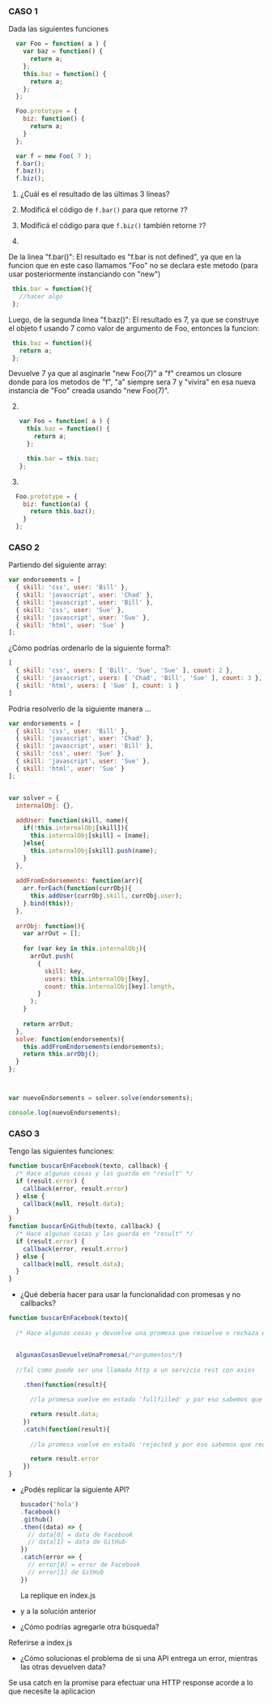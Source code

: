 ### CASO 1

 Dada las siguientes funciones

  ```javascript
    var Foo = function( a ) {
      var baz = function() {
        return a;
      };
      this.baz = function() {
        return a;
      };
    };

    Foo.prototype = {
      biz: function() {
        return a;
      }
    };

    var f = new Foo( 7 );
    f.bar(); 
    f.baz(); 
    f.biz(); 
  ```

 1. ¿Cuál es el resultado de las últimas 3 líneas?

 2. Modificá el código de `f.bar()` para que retorne `7`?

 3. Modificá el código para que `f.biz()` también retorne `7`?


 1. 
 
 De la linea "f.bar()": El resultado es "f.bar is not defined", ya que en la funcion que en este caso llamamos "Foo" no se declara este metodo (para usar posteriormente instanciando con "new")

```javascript
 this.bar = function(){
   //hacer algo
 };
 ```

 Luego, de la segunda linea "f.baz()": El resultado es 7, ya que se construye el objeto f usando 7 como valor de argumento de Foo, entonces la funcion:

```javascript
 this.baz = function(){
   return a;
 };
 ```
 Devuelve 7 ya que al asginarle "new Foo(7)" a "f" creamos un closure donde para los metodos de "f", "a" siempre sera 7 y "vivira" en esa nueva instancia de "Foo" creada usando "new Foo(7)".

 2.

 ```javascript
    var Foo = function( a ) {
      this.baz = function() {
        return a;
      };

      this.bar = this.baz;
    };

 ```

 3.

  ```javascript
    Foo.prototype = {
      biz: function(a) {
        return this.baz();
      }
    };
 ``` 



### CASO 2

Partiendo del siguiente array:

```javascript
var endorsements = [
  { skill: 'css', user: 'Bill' },
  { skill: 'javascript', user: 'Chad' },
  { skill: 'javascript', user: 'Bill' },
  { skill: 'css', user: 'Sue' },
  { skill: 'javascript', user: 'Sue' },
  { skill: 'html', user: 'Sue' }
];
```

¿Cómo podrías ordenarlo de la siguiente forma?:

```javascript
[
  { skill: 'css', users: [ 'Bill', 'Sue', 'Sue' ], count: 2 },
  { skill: 'javascript', users: [ 'Chad', 'Bill', 'Sue' ], count: 3 },
  { skill: 'html', users: [ 'Sue' ], count: 1 }
]
```
Podria resolverlo de la siguiente manera ...

```javascript
var endorsements = [
  { skill: 'css', user: 'Bill' },
  { skill: 'javascript', user: 'Chad' },
  { skill: 'javascript', user: 'Bill' },
  { skill: 'css', user: 'Sue' },
  { skill: 'javascript', user: 'Sue' },
  { skill: 'html', user: 'Sue' }
];


var solver = {
  internalObj: {},
  
  addUser: function(skill, name){
    if(!this.internalObj[skill]){
      this.internalObj[skill] = [name]; 
    }else{
      this.internalObj[skill].push(name);
    }
  },
  
  addFromEndorsements: function(arr){
    arr.forEach(function(currObj){
      this.addUser(currObj.skill, currObj.user);
    }.bind(this));
  },
  
  arrObj: function(){
    var arrOut = [];
    
    for (var key in this.internalObj){
      arrOut.push(
        {
          skill: key,
          users: this.internalObj[key],
          count: this.internalObj[key].length,
        }
      );
    }
    
    return arrOut;
  },
  solve: function(endorsements){
    this.addFromEndorsements(endorsements);
    return this.arrObj();
  }
};



var nuevoEndorsements = solver.solve(endorsements);

console.log(nuevoEndorsements);
```

### CASO 3

Tengo las siguientes funciones:

```javascript
function buscarEnFacebook(texto, callback) {
  /* Hace algunas cosas y las guarda en "result" */
  if (result.error) {
    callback(error, result.error)
  } else {
    callback(null, result.data);
  }
}
function buscarEnGithub(texto, callback) {
  /* Hace algunas cosas y las guarda en "result" */
  if (result.error) {
    callback(error, result.error)
  } else {
    callback(null, result.data);
  }
}
```

  - ¿Qué debería hacer para usar la funcionalidad con promesas y no callbacks?


  ```javascript
  function buscarEnFacebook(texto){
    
    /* Hace algunas cosas y devuelve una promesa que resuelve o rechaza en "result" */


    algunasCosasDevuelveUnaPromesa(/*argumentos*/)
    
    //Tal como puede ser una llamada http a un servicio rest con axios
      
      .then(function(result){

        //la promesa vuelve en estado 'fullfilled' y por eso sabemos que los datos estan

        return result.data;
      })
      .catch(function(result){
        
        //la promesa vuelve en estado 'rejected y por eso sabemos que recibimos un error

        return result.error
      })
  }
  ```


  - ¿Podés replicar la siguiente API?
    ```javascript
    buscador('hola')
    .facebook()
    .github()
    .then((data) => {
      // data[0] = data de Facebook
      // data[1] = data de GitHub
    })
    .catch(error => {
      // error[0] = error de Facebook
      // error[1] de GitHub
    })
    ```

    La replique en index.js

  - y a la solución anterior
  - ¿Cómo podrías agregarle otra búsqueda?

  Referirse a index.js

  - ¿Cómo solucionas el problema de si una API entrega un error, mientras las otras devuelven data?

  Se usa catch en la promise para efectuar una HTTP response acorde a lo que necesite la aplicacion








